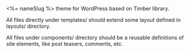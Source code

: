 <%= nameSlug %> theme for WordPress based on Timber library.

All files directly under templates/ should extend some layout defined in layouts/ directory.

All files under components/ directory should be a reusable definitions of site elements, like post teasers, comments, etc.

